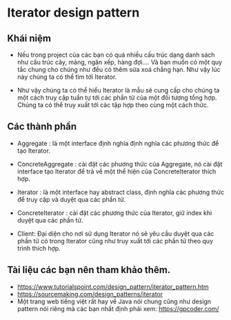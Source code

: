 # Iterator design pattern

## Khái niệm
- Nếu trong project của các bạn có quá nhiều cấu trúc dạng danh sách như cấu trúc cây, mảng, ngăn xếp, hàng đợi.... Và bạn muốn có một quy tắc chung cho chúng như đều có thêm sửa xoá chẳng hạn. Như vậy lúc này chúng ta có thể tìm tới Iterator.

- Như vậy chúng ta có thể hiểu Iterator là mẫu sẽ cung cấp cho chúng ta một cách truy cập tuần tự tới các phần tử của một đối tượng tổng hợp. Chúng ta có thể truy xuất tới các tập hợp theo cùng một cách thức.

## Các thành phần
- Aggregate : là một interface định nghĩa định nghĩa các phương thức để tạo Iterator.
- ConcreteAggregate : cài đặt các phương thức của Aggregate, nó cài đặt interface tạo Iterator để trả về một thể hiện của ConcreteIterator thích hợp.
- Iterator : là một interface hay abstract class, định nghĩa các phương thức để truy cập và duyệt qua các phần tử.

- ConcreteIterator : cài đặt các phương thức của Iterator, giữ index khi duyệt qua các phần tử.

- Client: Đại diện cho nơi sử dụng Iterator nó sẽ yêu cầu duyệt qua các phần tử có trong Iterator cũng như truy xuất tới các phần tử theo quy trình thích hợp.

## Tài liệu các bạn nên tham khảo thêm.
- https://www.tutorialspoint.com/design_pattern/iterator_pattern.htm
- https://sourcemaking.com/design_patterns/iterator
- Một trang web tiếng việt rất hay về Java nói chung cũng như design pattern nói riêng mà các bạn nhất định phải xem: https://gpcoder.com/